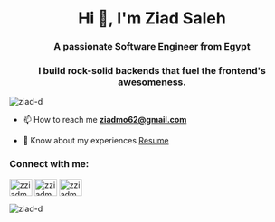 <h1 align="center">Hi 👋, I'm Ziad Saleh</h1>
<h3 align="center">A passionate Software Engineer from Egypt</h3>
<h3 align="center">I build rock-solid backends that fuel the frontend's awesomeness.</h3>


<p align="left"> <img src="https://komarev.com/ghpvc/?username=ziad-d&label=Profile%20views&color=0e75b6&style=flat" alt="ziad-d" /> </p>

- 📫 How to reach me **ziadmo62@gmail.com**

- 📄 Know about my experiences [Resume](
https://drive.google.com/file/d/1egzmqfcYtlVCkmyjWxyPQbzR7NIVaVcf/view?usp=sharing)

<h3 align="left">Connect with me:</h3>
<p align="left">
<a href="https://linkedin.com/in/zziadm" target="blank"><img align="center" src="https://raw.githubusercontent.com/rahuldkjain/github-profile-readme-generator/master/src/images/icons/Social/linked-in-alt.svg" alt="zziadm" height="30" width="40" /></a>
<a href="https://twitter.com/zziadm_" target="blank"><img align="center" src="https://raw.githubusercontent.com/rahuldkjain/github-profile-readme-generator/master/src/images/icons/Social/twitter.svg" alt="zziadm_" height="30" width="40" /></a>
<a href="https://instagram.com/zziadm" target="blank"><img align="center" src="https://raw.githubusercontent.com/rahuldkjain/github-profile-readme-generator/master/src/images/icons/Social/instagram.svg" alt="zziadm" height="30" width="40" /></a>
</p>


<p><img align="center" src="https://github-readme-stats.vercel.app/api/top-langs?username=ziad-d&show_icons=true&locale=en&layout=compact" alt="ziad-d" /></p>

